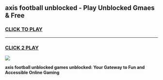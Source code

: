 
## axis football unblocked - Play Unblocked Gmaes & Free
<h3>
<a href="https://news.freeplayer.one?title=axis_football_unblocked&ref=16F">CLICK TO PLAY</a></h3>
<hr>

<h3>
<a href="https://news.freeplayer.one?title=axis_football_unblocked&ref=16F">CLICK 2 PLAY</a>
  
</h3>

<a href="https://news.freeplayer.one?title=axis_football_unblocked&ref=16F/"><img src="https://clearcache.store/games.png"></a>


**axis football unblocked games unblocked: Your Gateway to Fun and Accessible Online Gaming**
